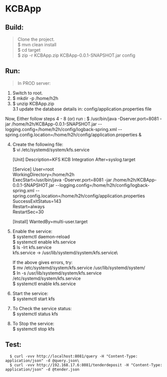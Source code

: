# KCBApp

## Build: ##
      
>Clone the project.\
$ mvn clean install\
$ cd target\
$ zip -r KCBApp.zip KCBApp-0.0.1-SNAPSHOT.jar config


## Run: ##

>In PROD server:
1. Switch to root.
2. $ mkdir -p /home/h2h
3. $ unzip KCBApp.zip\
    3.1 update the database details in: config/application.properties file

Now, Either follow steps 4 - 8 (or) run : $ /usr/bin/java -Dserver.port=8081 -jar /home/h2h/KCBApp-0.0.1-SNAPSHOT.jar --logging.config=/home/h2h/config/logback-spring.xml --spring.config.location=/home/h2h/config/application.properties &

4. Create the following file:\
      $ vi /etc/systemd/system/kfs.service

      [Unit]
      Description=KFS KCB Integration
      After=syslog.target

      [Service]
      User=root\
      WorkingDirectory=/home/h2h\
      ExecStart=/usr/bin/java -Dserver.port=8081 -jar /home/h2h/KCBApp-0.0.1-SNAPSHOT.jar --logging.config=/home/h2h/config/logback-spring.xml --spring.config.location=/home/h2h/config/application.properties \
      SuccessExitStatus=143\
      Restart=always\
      RestartSec=30

      [Install]
      WantedBy=multi-user.target


5. Enable the service:\
      $ systemctl daemon-reload\
      $ systemctl enable kfs.service\
      $ ls -lrt kfs.service\
      kfs.service -> /usr/lib/systemd/system/kfs.service\
      
      If the above gives errors, try:\
      $ mv /etc/systemd/system/kfs.service /usr/lib/systemd/system/\
      $ ln -s /usr/lib/systemd/system/kfs.service /etc/systemd/system/kfs.service\
      $ systemctl enable kfs.service

6. Start the service:\
      $ systemctl start kfs

7. To Check the service status:\
      $ systemctl status kfs

8. To Stop the service:\
      $ systemctl stop kfs

## Test: ##

      $ curl -vvv http://localhost:8081/query -H "Content-Type: application/json" -d @query.json\
      $ curl -vvv http://192.168.17.6:8081/tenderdeposit -H "Content-Type: application/json" -d @tender.json
